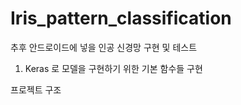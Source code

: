 # Iris_pattern_classification


추후 안드로이드에 넣을 인공 신경망 구현 및 테스트
1. Keras 로 모델을 구현하기 위한 기본 함수들 구현

프로젝트 구조



